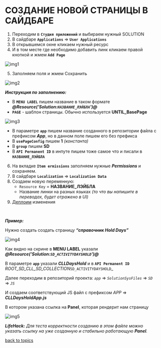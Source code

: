 # СОЗДАНИЕ НОВОЙ СТРАНИЦЫ В САЙДБАРЕ

1. Переходим в **`Студия приложений`** и выбираем нужный SOLUTION
2. В сайдбаре **`Applications`** => **`User Applications`**
3. В открывшемся окне кликаем нужный ресурс
4. И в том месте где необходимо добавить линк кликаем правой кнопкой и жмем **`Add Page`**

![img1](https://github.com/CrappyCodeMaker/ECCENTEX-KNOWLEGE/blob/main/Content/5%20New%20page/IMG/1.png?raw=true)

5. Заполняем поля и жмем Сохранить

![img2](https://github.com/CrappyCodeMaker/ECCENTEX-KNOWLEGE/blob/main/Content/5%20New%20page/IMG/2.png?raw=true)

**_Инструкция по заполнению:_**
  * В **`MENU LABEL`** пишем название в таком формате **_@Resource('Solution:`НАЗВАНИЕ_ЛЭЙБЛА`')@_**
  * **`PAGE`** - шаблон страницы. Обычно используется **UNTIL_BasePage**

  ![img3](https://github.com/CrappyCodeMaker/ECCENTEX-KNOWLEGE/blob/main/Content/5%20New%20page/IMG/3.png?raw=true)

  * В параметре **`app`** пишем название созданного в репозитории файла с префиксом **_App_**, но в данном поле пишем его без префикса
  * В **`usePageConfig`** пишем **1** _(константа)_
  * В **`group`** пишем **SD**
  * В **`API Permanent ID`** в инпуте пишем тоже самое что и писали в **`НАЗВАНИЕ_ЛЭЙБЛА`**

6. На вкладке **`Item ermissions`** заполняем нужные **_Permissions_** и сохраняем.
7. В сайдбаре **`Localization`** => **`Localization Data`**
8. Создаем новую переменную:
    * `Resource Key` = **НАЗВАНИЕ_ЛЭЙБЛА**
    * Название линки на разных языках _(то что вы напишите в переводах, будет отражено в UI)_
9. [Деплоим](https://github.com/CrappyCodeMaker/ECCENTEX-KNOWLEGE/blob/main/Content/2%20Deploy/README.md) изменения


<br/>

**_Пример:_**

Нужно создать создать страницу **_“справочник Hold Days”_**

![img4](https://github.com/CrappyCodeMaker/ECCENTEX-KNOWLEGE/blob/main/Content/5%20New%20page/IMG/4.png?raw=true)

Как видно на скрине в **MENU LABEL** указали **_@Resource('Solution:`SD_ACTIVITYDAYSHOLD`')@_**

В параметре **`app`** указали **_CLLDaysHold_** и в **`API Permanent ID`** _ROOT_SD_CLL_SD_COLLECTION_`SD_ACTIVITYDAYSHOLD`_

Далее переходим в репозиторий проекта:  _`app`_ => _`SolutionSysFiles`_ => _`SD`_ => _`JS`_

И создаем соответствующий JS файл с префиксом _APP_ => **_CLLDaysHoldApp.js_**

В котором указана ссылка на **Panel**, которая рендерит нам страницу

![img5](https://github.com/CrappyCodeMaker/ECCENTEX-KNOWLEGE/blob/main/Content/5%20New%20page/IMG/5.png?raw=true)

**_LifeHack:_** _Для теста корректности созданию в этом файле можно указать ссылку на уже созданную и стабильно работающую **Panel**._


[back to topics](https://github.com/CrappyCodeMaker/ECCENTEX-KNOWLEGE/blob/main/Content/0%20Topics/README.md)